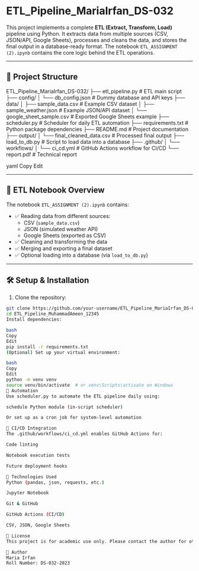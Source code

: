 # ETL_Pipeline_MariaIrfan_DS-032

This project implements a complete **ETL (Extract, Transform, Load)** pipeline using Python. It extracts data from multiple sources (CSV, JSON/API, Google Sheets), processes and cleans the data, and stores the final output in a database-ready format. The notebook `ETL_ASSIGNMENT (2).ipynb` contains the core logic behind the ETL operations.

---

## 📁 Project Structure

ETL_Pipeline_MariaIrfan_DS-032/ ├── etl_pipeline.py # ETL main script ├── config/ │ └── db_config.json # Dummy database and API keys ├── data/ │ ├── sample_data.csv # Example CSV dataset │ ├── sample_weather.json # Example JSON/API dataset │ └── google_sheet_sample.csv # Exported Google Sheets example ├── scheduler.py # Scheduler for daily ETL automation ├── requirements.txt # Python package dependencies ├── README.md # Project documentation ├── output/ │ └── final_cleaned_data.csv # Processed final output ├── load_to_db.py # Script to load data into a database ├── .github/ │ └── workflows/ │ └── ci_cd.yml # GitHub Actions workflow for CI/CD └── report.pdf # Technical report

yaml
Copy
Edit

---

## 🚀 ETL Notebook Overview

The notebook `ETL_ASSIGNMENT (2).ipynb` contains:
- ✅ Reading data from different sources:
  - CSV (`sample_data.csv`)
  - JSON (simulated weather API)
  - Google Sheets (exported as CSV)
- ✅ Cleaning and transforming the data
- ✅ Merging and exporting a final dataset
- ✅ Optional loading into a database (via `load_to_db.py`)

---

## 🛠️ Setup & Installation

1. Clone the repository:
```bash
git clone https://github.com/your-username/ETL_Pipeline_MariaIrfan_DS-032.git
cd ETL_Pipeline_MuhammadAmeen_12345
Install dependencies:

bash
Copy
Edit
pip install -r requirements.txt
(Optional) Set up your virtual environment:

bash
Copy
Edit
python -m venv venv
source venv/bin/activate  # or venv\Scripts\activate on Windows
🔄 Automation
Use scheduler.py to automate the ETL pipeline daily using:

schedule Python module (in-script scheduler)

Or set up as a cron job for system-level automation

🧪 CI/CD Integration
The .github/workflows/ci_cd.yml enables GitHub Actions for:

Code linting

Notebook execution tests

Future deployment hooks

🧰 Technologies Used
Python (pandas, json, requests, etc.)

Jupyter Notebook

Git & GitHub

GitHub Actions (CI/CD)

CSV, JSON, Google Sheets

📄 License
This project is for academic use only. Please contact the author for other use cases.

👤 Author
Maria Irfan
Roll Number: DS-032-2023
